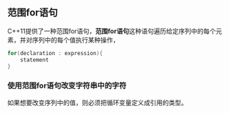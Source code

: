 ## 范围for语句

C++11提供了一种范围for语句，**范围for语句**这种语句遍历给定序列中的每个元素，并对序列中的每个值执行某种操作，
```C++
for(declaration : expression){
	statement
}
```

### 使用范围for语句改变字符串中的字符

如果想要改变序列中的值，则必须把循环变量定义成引用的类型。
